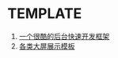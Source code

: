 # TEMPLATE

1. [一个很酷的后台快速开发框架](https://www.cool-admin.com/)
1. [各类大屏展示模板](https://gitee.com/lvyeyou/DaShuJuZhiDaPingZhanShi)
